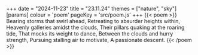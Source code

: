 +++
date = "2024-11-23"
title = "23.11.24"
themes = ["nature", "sky"]
[params]
  colour = 'poem'
  pageKey = 'src/poem.js'
+++
{{< poem >}}
Bearing storms that swirl ahead,
Retreating to absurder heights within,
Heavenly galleries amidst the clouds,
Their pillars quaking at the roaring tide,
That mocks its weight to dance,
Between the clouds and hurry strength,
Pursuing stalling air to motivate,
A passionate descent.
{{< /poem >}}